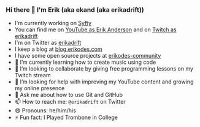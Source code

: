 ### Hi there 👋 I'm Erik (aka ekand (aka erikadrift))

- I'm currently working on [Syfty](https://github.com/syfty)
- You can find me on [YouTube as Erik Anderson](http://www.youtube.com/channel/UCkWlNrTU1a8t7lKCkqesn9A) and on [Twitch as erikadrift](https://www.twitch.tv/erikadrift)
- I'm on Twitter as [erikadrift](https://twitter.com/erikadrift)
- I keep a blog at [blog.erikodes.com](https://blog.erikodes.com)
- I have some open source projects at [erikodes-community](https://github.com/erikodes-community)
- 🌱 I’m currently learning how to create music using code
- 👯 I’m looking to collaborate by giving free programming lessons on my Twitch stream
- 🤔 I’m looking for help with improving my YouTube content and growing my online presence
- 💬 Ask me about how to use Git and GitHub
- 📫 How to reach me: `@erikadrift` on Twitter
- 😄 Pronouns: he/him/his
- ⚡ Fun fact: I Played Trombone in College
<!--
**ekand/ekand** is a ✨ _special_ ✨ repository because its `README.md` (this file) appears on your GitHub profile.

Here are some ideas to get you started:


-->
